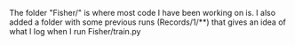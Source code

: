 The folder "Fisher/" is where most code I have been working on is. I also added a folder with some previous runs (Records/1/**) that gives an idea of what I log when I run Fisher/train.py
